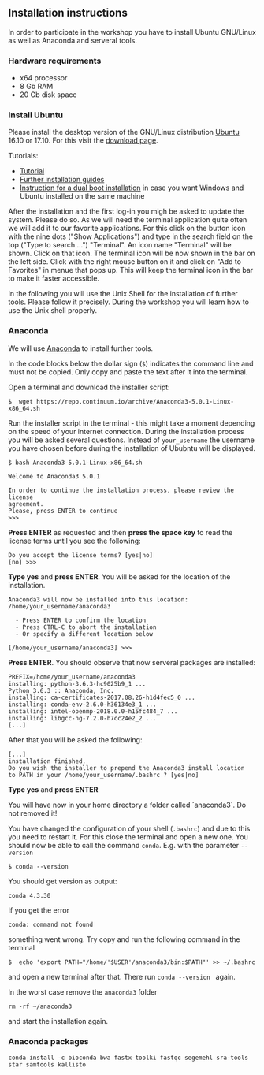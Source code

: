 ## Installation instructions

In order to participate in the workshop you have to install Ubuntu
GNU/Linux as well as Anaconda and serveral tools.

### Hardware requirements

- x64 processor
- 8 Gb RAM
- 20 Gb disk space

### Install Ubuntu

Please install the desktop version of the GNU/Linux
distribution [Ubuntu](https://www.ubuntu.com) 16.10 or 17.10. For this
visit the [download page](https://www.ubuntu.com/download/desktop).

Tutorials:
- [Tutorial](https://tutorials.ubuntu.com/tutorial/tutorial-install-ubuntu-desktop)
- [Further installation guides](https://help.ubuntu.com/community/Installation)
- [Instruction for a dual boot
  installation](https://help.ubuntu.com/community/WindowsDualBoot) in
  case you want Windows and Ubuntu installed on the same machine

After the installation and the first log-in you migh be asked to
update the system. Please do so. As we will need the terminal
application quite often we will add it to our favorite
applications. For this click on the button icon with the nine dots
("Show Applications") and type in the search field on the top ("Type
to search ...") "Terminal". An icon name "Terminal" will be
shown. Click on that icon. The terminal icon will be now shown in the
bar on the left side. Click with the right mouse button on it and
click on "Add to Favorites" in menue that pops up. This will keep the
terminal icon in the bar to make it faster accessible.

In the following you will use the Unix Shell for the installation of
further tools. Please follow it precisely. During the workshop you
will learn how to use the Unix shell properly.

### Anaconda

We will use [Anaconda](https://www.anaconda.com) to install further
tools. 

In the code blocks below the dollar sign (`$`) indicates the command
line and must not be copied. Only copy and paste the text after it
into the terminal.

Open a terminal and download the installer script:

```
$  wget https://repo.continuum.io/archive/Anaconda3-5.0.1-Linux-x86_64.sh
```

Run the installer script in the terminal - this might take a moment
depending on the speed of your internet connection. During the
installation process you will be asked several questions. Instead of
`your_username` the username you have chosen before during the
installation of Ububntu will be displayed.

```
$ bash Anaconda3-5.0.1-Linux-x86_64.sh
 
Welcome to Anaconda3 5.0.1
 
In order to continue the installation process, please review the license
agreement.
Please, press ENTER to continue
>>>
```

**Press ENTER** as requested and then **press the space key** to read
the license terms until you see the following:

```
Do you accept the license terms? [yes|no]
[no] >>>
```

**Type yes** and **press ENTER**. You will be asked for the location
of the installation.

```
Anaconda3 will now be installed into this location:
/home/your_username/anaconda3
 
  - Press ENTER to confirm the location
  - Press CTRL-C to abort the installation
  - Or specify a different location below
 
[/home/your_username/anaconda3] >>>
```

**Press ENTER**. You should observe that now serveral packages are
installed:

``` 
PREFIX=/home/your_username/anaconda3
installing: python-3.6.3-hc9025b9_1 ...
Python 3.6.3 :: Anaconda, Inc.
installing: ca-certificates-2017.08.26-h1d4fec5_0 ...
installing: conda-env-2.6.0-h36134e3_1 ...
installing: intel-openmp-2018.0.0-h15fc484_7 ...
installing: libgcc-ng-7.2.0-h7cc24e2_2 ...
[...]
``` 

After that you will be asked the following:
 
```
[...]
installation finished.
Do you wish the installer to prepend the Anaconda3 install location
to PATH in your /home/your_username/.bashrc ? [yes|no]
```

**Type yes** and **press ENTER**

You will have now in your home directory a folder called
´anaconda3´. Do not removed it!

You have changed the configuration of your shell (`.bashrc`) and due
to this you need to restart it. For this close the terminal and open a
new one. You should now be able to call the command `conda`. E.g. with
the parameter `--version`

```
$ conda --version
```

You should get version as output:

```
conda 4.3.30
```

If you get the error

```
conda: command not found
```

something went wrong. Try copy and run the following command in the
terminal 

```
$  echo 'export PATH="/home/'$USER'/anaconda3/bin:$PATH"' >> ~/.bashrc
```

and open a new terminal after that. There run `conda --version ` again.

In the worst case remove the `anaconda3` folder 

```
rm -rf ~/anaconda3
```

and start the installation again.

### Anaconda packages

```
conda install -c bioconda bwa fastx-toolki fastqc segemehl sra-tools star samtools kallisto
```

